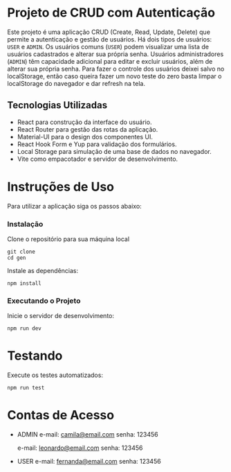 # Projeto de CRUD com Autenticação

Este projeto é uma aplicação CRUD (Create, Read, Update, Delete) que permite a autenticação e gestão de usuários. Há dois tipos de usuários: `USER` e `ADMIN`. Os usuários comuns (`USER`) podem visualizar uma lista de usuários cadastrados e alterar sua própria senha. Usuários administradores (`ADMIN`) têm capacidade adicional para editar e excluir usuários, além de alterar sua própria senha.
Para fazer o controle dos usuários deixei salvo no localStorage, então caso queira fazer um novo teste do zero basta limpar o localStorage do navegador e dar refresh na tela.

## Tecnologias Utilizadas

- React para construção da interface do usuário.
- React Router para gestão das rotas da aplicação.
- Material-UI para o design dos componentes UI.
- React Hook Form e Yup para validação dos formulários.
- Local Storage para simulação de uma base de dados no navegador.
- Vite como empacotador e servidor de desenvolvimento.

# Instruções de Uso

Para utilizar a aplicação siga os passos abaixo:

### Instalação

Clone o repositório para sua máquina local

```
git clone
cd gen
```

Instale as dependências:

```
npm install
```

### Executando o Projeto

Inicie o servidor de desenvolvimento:

```
npm run dev
```

# Testando

Execute os testes automatizados:

```
npm run test
```

# Contas de Acesso

- ADMIN
  e-mail: camila@email.com
  senha: 123456

  e-mail: leonardo@email.com
  senha: 123456

- USER
  e-mail: fernanda@email.com
  senha: 123456
